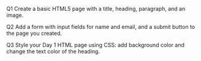 Q1
Create a basic HTML5 page with a title, heading, paragraph, and an image.

Q2
Add a form with input fields for name and email, and a submit button to the page you created.

Q3
Style your Day 1 HTML page using CSS: add background color and change the text color of the heading.